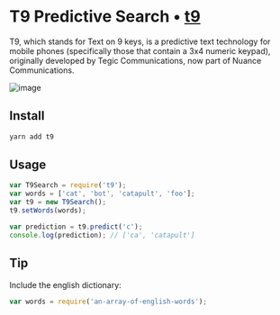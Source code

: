 # T9 Predictive Search • [t9](npmjs.com/t9)

T9, which stands for Text on 9 keys, is a predictive text technology for mobile phones (specifically those that contain a 3x4 numeric keypad), originally developed by Tegic Communications, now part of Nuance Communications.

![image](https://cloud.githubusercontent.com/assets/744973/22902804/2e864798-f1eb-11e6-9470-14bbab9f40c9.png)

## Install

```sh
yarn add t9
```

## Usage

```js
var T9Search = require('t9');
var words = ['cat', 'bot', 'catapult', 'foo'];
var t9 = new T9Search();
t9.setWords(words);

var prediction = t9.predict('c');
console.log(prediction); // ['ca', 'catapult']
```

## Tip

Include the english dictionary:
```js
var words = require('an-array-of-english-words');
```
